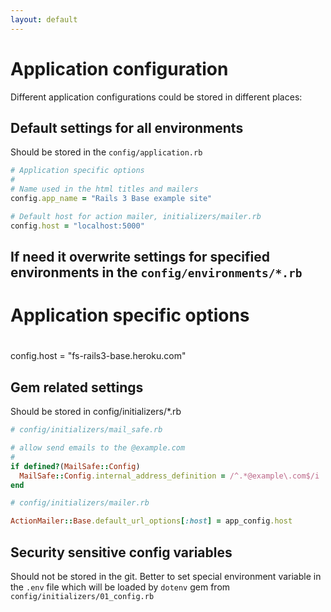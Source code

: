```yaml
---
layout: default
---
```


# Application configuration

Different application configurations could be stored in different places:

## Default settings for all environments

Should be stored in the `config/application.rb`

```ruby
# Application specific options
#
# Name used in the html titles and mailers
config.app_name = "Rails 3 Base example site"

# Default host for action mailer, initializers/mailer.rb
config.host = "localhost:5000"
```

## If need it overwrite settings for specified environments in the `config/environments/*.rb`

# Application specific options
#
config.host = "fs-rails3-base.heroku.com"


## Gem related settings

Should be stored in config/initializers/*.rb

```ruby
# config/initializers/mail_safe.rb

# allow send emails to the @example.com
#
if defined?(MailSafe::Config)
  MailSafe::Config.internal_address_definition = /^.*@example\.com$/i
end
```

```ruby
# config/initializers/mailer.rb

ActionMailer::Base.default_url_options[:host] = app_config.host
```

## Security sensitive config variables

Should not be stored in the git.
Better to set special environment variable in the `.env` file which will be loaded by `dotenv` gem from `config/initializers/01_config.rb`